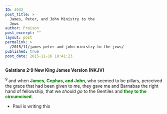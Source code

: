 ```yaml
---
ID: 4932
post_title: >
  James, Peter, and John Ministry to the
  Jews
author: Praison
post_excerpt: ""
layout: post
permalink: >
  /2015/11/james-peter-and-john-ministry-to-the-jews/
published: true
post_date: 2015-11-16 18:41:23
---
```

<strong><span class="passage-display-bcv">Galatians 2:9
</span><span class="passage-display-version">New King James Version (NKJV)</span></strong>

<span id="en-NKJV-29091" class="text Gal-2-9"><sup class="versenum">9 </sup>and when <span style="color: #008000;"><strong>James, Cephas, and John</strong></span>, who seemed to be pillars, perceived the grace that had been given to me, they gave me and Barnabas the right hand of fellowship, that we <i>should go</i> to the Gentiles and <span style="color: #008000;"><strong>they to the circumcised</strong></span>.</span>
<ul>
	<li>Paul is writing this</li>
</ul>